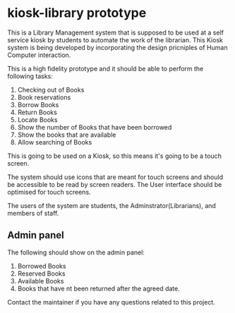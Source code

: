 # kiosk-library prototype

This is a Library Management system that is supposed to be used at a self service kiosk by students to automate the work of the librarian. This Kiosk system is being developed by incorporating the design pricniples of Human Computer interaction.

This is a high fidelity prototype and it should be able to perform the following tasks:
1. Checking out of Books
2. Book reservations
3. Borrow Books
4. Return Books
5. Locate Books
6. Show the number of Books that have been borrowed
7. Show the books that are available
8. Allow searching of Books

This is going to be used on a Kiosk, so this means it's going to be a touch screen. 

The system should use icons that are meant for touch screens and should be accessible to be read by screen readers.
The User interface should be optimised for touch screens.

The users of the system are students, the Adminstrator(Librarians), and members of staff.

## Admin panel
The following should show on the admin panel:
1. Borrowed Books
2. Reserved Books
3. Available Books
4. Books that have nt been returned after the agreed date.

Contact the maintainer if you have any questions related to this project.


